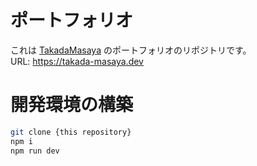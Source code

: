 # ポートフォリオ

これは [TakadaMasaya](https://github.com/TakadaMasaya) のポートフォリオのリポジトリです。  
URL: https://takada-masaya.dev

# 開発環境の構築

```bash
git clone {this repository}
npm i
npm run dev
```
